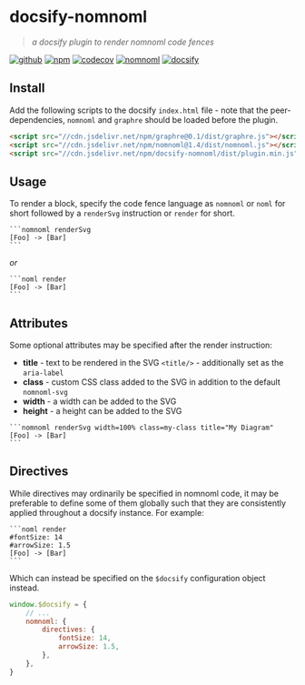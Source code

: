 # docsify-nomnoml

> _a docsify plugin to render nomnoml code fences_

[![github](https://img.shields.io/badge/-github-%235b5b5b?logo=github)](https://github.com/mylesj/docsify-nomnoml)
[![npm](https://img.shields.io/npm/v/docsify-nomnoml)](https://www.npmjs.com/package/docsify-nomnoml)
[![codecov](https://codecov.io/gh/mylesj/docsify-nomnoml/branch/main/graph/badge.svg?token=N2HV4ZPB4P)](https://codecov.io/gh/mylesj/docsify-nomnoml)
[![nomnoml](https://img.shields.io/badge/www-nomnoml-%23fdf6e3)](https://nomnoml.com)
[![docsify](https://img.shields.io/badge/www-docsify-%2342b983)](https://docsify.js.org)

## Install

Add the following scripts to the docsify `index.html` file - note that the
peer-dependencies, `nomnoml` and `graphre` should be loaded before the plugin.

```html
<script src="//cdn.jsdelivr.net/npm/graphre@0.1/dist/graphre.js"></script>
<script src="//cdn.jsdelivr.net/npm/nomnoml@1.4/dist/nomnoml.js"></script>
<script src="//cdn.jsdelivr.net/npm/docsify-nomnoml/dist/plugin.min.js"></script>
```

## Usage

To render a block, specify the code fence language as `nomnoml` or `noml` for short
followed by a `renderSvg` instruction or `render` for short.

````none
```nomnoml renderSvg
[Foo] -> [Bar]
```
````

_or_

````none
```noml render
[Foo] -> [Bar]
```
````

## Attributes

Some optional attributes may be specified after the render instruction:

-   **title** - text to be rendered in the SVG `<title/>` - additionally set as the `aria-label`
-   **class** - custom CSS class added to the SVG in addition to the default `nomnoml-svg`
-   **width** - a width can be added to the SVG
-   **height** - a height can be added to the SVG

````none
```nomnoml renderSvg width=100% class=my-class title="My Diagram"
[Foo] -> [Bar]
```
````

## Directives

While directives may ordinarily be specified in nomnoml code, it may be preferable to define
some of them globally such that they are consistently applied throughout a docsify instance.
For example:

````
```noml render
#fontSize: 14
#arrowSize: 1.5
[Foo] -> [Bar]
```
````

Which can instead be specified on the `$docsify` configuration object instead.

```js
window.$docsify = {
	// ...
	nomnoml: {
		directives: {
			fontSize: 14,
			arrowSize: 1.5,
		},
	},
}
```

